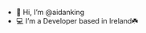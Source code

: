 - 👋 Hi, I’m @aidanking
-  💻 I’m a Developer based in Ireland☘️

<!---
aidanking/aidanking is a ✨ special ✨ repository because its `README.md` (this file) appears on your GitHub profile.
You can click the Preview link to take a look at your changes.
--->
